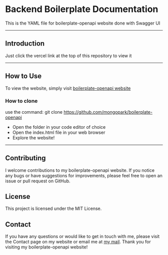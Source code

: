 # Backend Boilerplate Documentation

This is the YAML file for boilerplate-openapi website done with Swagger UI

---

## Introduction

Just click the vercel link at the top of this repository to view it


---

## How to Use

To view the website, simply visit [boilerplate-openapi website](https://boilerplate-openapi.vercel.app)

###  How to clone

use the command:
git clone https://github.com/mongopark/boilerplate-openapi
- Open the folder in your code editor of choice
- Open the index.html file in your web browser
- Explore the website!

--- 

## Contributing

I welcome contributions to my boilerplate-openapi website. If you notice any bugs or have suggestions for improvements, please feel free to open an issue or pull request on GitHub.

## License

This project is licensed under the MIT License.

## Contact
If you have any questions or would like to get in touch with me, please visit the Contact page on my website or email me at [my mail](mailto:mongsolomon@gmail.com). Thank you for visiting my boilerplate-openapi website!